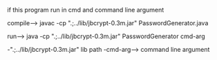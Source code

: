 if this program run in cmd and command line argument

compile--> javac -cp ".;../lib/jbcrypt-0.3m.jar" PasswordGenerator.java

run--> java -cp ".;../lib/jbcrypt-0.3m.jar" PasswordGenerator cmd-arg

-".;../lib/jbcrypt-0.3m.jar" lib path
-cmd-arg--> command line argument
